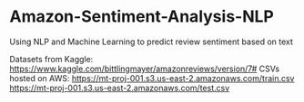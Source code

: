 # Amazon-Sentiment-Analysis-NLP
Using NLP and Machine Learning to predict review sentiment based on text

Datasets from Kaggle: https://www.kaggle.com/bittlingmayer/amazonreviews/version/7#
CSVs hosted on AWS: https://mt-proj-001.s3.us-east-2.amazonaws.com/train.csv
                    https://mt-proj-001.s3.us-east-2.amazonaws.com/test.csv
